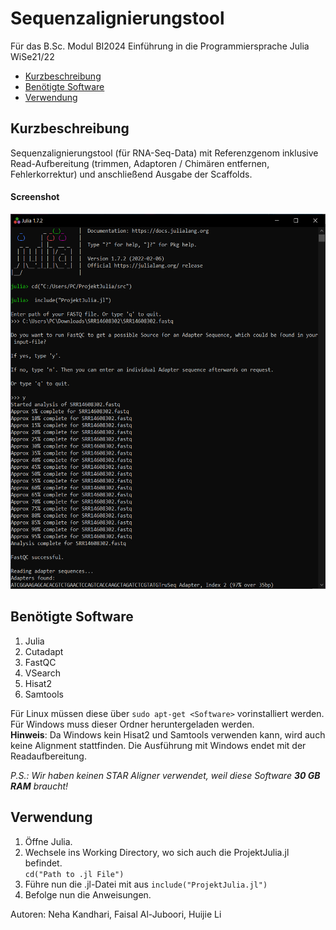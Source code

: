 # Sequenzalignierungstool
Für das B.Sc. Modul BI2024 Einführung in die Programmiersprache Julia WiSe21/22 <br>

- [Kurzbeschreibung](#kurzbeschreibung)
- [Benötigte Software](#benötigte-software)
- [Verwendung](#verwendung)

## Kurzbeschreibung
Sequenzalignierungstool (für RNA-Seq-Data) mit Referenzgenom inklusive Read-Aufbereitung (trimmen, Adaptoren / Chimären entfernen, Fehlerkorrektur) und anschließend Ausgabe der Scaffolds.

#### Screenshot
<img src="Screenshot.png" width="700" height="600">

## Benötigte Software

1. Julia 
2. Cutadapt
3. FastQC
4. VSearch
5. Hisat2
6. Samtools

Für Linux müssen diese über `sudo apt-get <Software>` vorinstalliert werden.<br>
Für Windows muss dieser Ordner heruntergeladen werden. <br>
**Hinweis**: Da Windows kein Hisat2 und Samtools verwenden kann, wird auch keine Alignment stattfinden. Die Ausführung mit Windows endet mit der Readaufbereitung.

_P.S.: Wir haben keinen STAR Aligner verwendet, weil diese Software **30 GB RAM** braucht!_

## Verwendung
1. Öffne Julia.
2. Wechsele ins Working Directory, wo sich auch die ProjektJulia.jl befindet. <br>
` cd("Path to .jl File") `
3. Führe nun die .jl-Datei mit aus `include("ProjektJulia.jl")`
4. Befolge nun die Anweisungen.

Autoren: Neha Kandhari, Faisal Al-Juboori, Huijie Li
